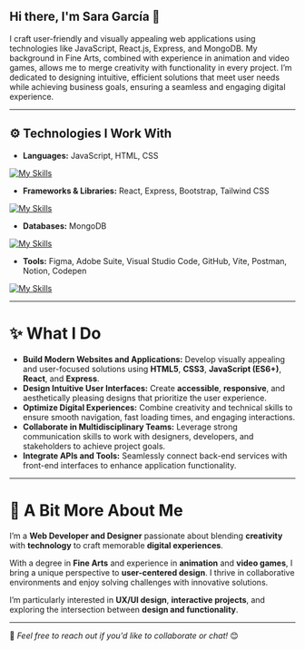 
## Hi there, I'm Sara García 👋

I craft user-friendly and visually appealing web applications using technologies like JavaScript, React.js, Express, and MongoDB. My background in Fine Arts, combined with experience in animation and video games, allows me to merge creativity with functionality in every project. I’m dedicated to designing intuitive, efficient solutions that meet user needs while achieving business goals, ensuring a seamless and engaging digital experience.

___

## ⚙️ Technologies I Work With

- **Languages:** JavaScript, HTML, CSS
  
[![My Skills](https://skillicons.dev/icons?i=js,html,css&theme=light)](https://skillicons.dev)

- **Frameworks & Libraries:** React, Express, Bootstrap, Tailwind CSS
  
[![My Skills](https://skillicons.dev/icons?i=react,express,bootstrap,tailwind&theme=light)](https://skillicons.dev)

- **Databases:** MongoDB
  
[![My Skills](https://skillicons.dev/icons?i=mongodb&theme=light)](https://skillicons.dev)

- **Tools:** Figma, Adobe Suite, Visual Studio Code, GitHub, Vite, Postman, Notion, Codepen
  
[![My Skills](https://skillicons.dev/icons?i=figma,photoshop,illustrator,vscode,github,vite,postman,notion,codepen,&theme=light)](https://skillicons.dev)

___

# ✨ What I Do  

- **Build Modern Websites and Applications:** Develop visually appealing and user-focused solutions using **HTML5**, **CSS3**, **JavaScript (ES6+)**, **React**, and **Express**.  
- **Design Intuitive User Interfaces:** Create **accessible**, **responsive**, and aesthetically pleasing designs that prioritize the user experience.  
- **Optimize Digital Experiences:** Combine creativity and technical skills to ensure smooth navigation, fast loading times, and engaging interactions.  
- **Collaborate in Multidisciplinary Teams:** Leverage strong communication skills to work with designers, developers, and stakeholders to achieve project goals.  
- **Integrate APIs and Tools:** Seamlessly connect back-end services with front-end interfaces to enhance application functionality.  

---

# 🤩 A Bit More About Me  

I’m a **Web Developer and Designer** passionate about blending **creativity** with **technology** to craft memorable **digital experiences**.  

With a degree in **Fine Arts** and experience in **animation** and **video games**, I bring a unique perspective to **user-centered design**. I thrive in collaborative environments and enjoy solving challenges with innovative solutions.  

I’m particularly interested in **UX/UI design**, **interactive projects**, and exploring the intersection between **design and functionality**.  

___

💌 *Feel free to reach out if you'd like to collaborate or chat!* 😊



